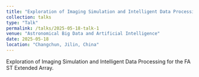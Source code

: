 ```yaml
---
title: "Exploration of Imaging Simulation and Intelligent Data Processing for the FAST Extended Array"
collection: talks
type: "Talk"
permalink: /talks/2025-05-18-talk-1
venue: "Astronomical Big Data and Artificial Intelligence"
date: 2025-05-18
location: "Changchun, Jilin, China"
---
```


Exploration of Imaging Simulation and Intelligent Data Processing for the FAST Extended Array.
